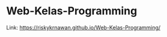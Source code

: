 # Web-Kelas-Programming

Link: <a href="https://riskykrnawan.github.io/Web-Kelas-Programming/"> https://riskykrnawan.github.io/Web-Kelas-Programming/ </a>
